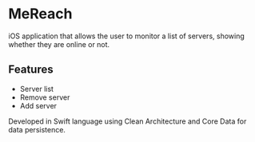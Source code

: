 # MeReach

iOS application that allows the user to monitor a list of servers, showing whether they are online or not.

## Features

- Server list
- Remove server
- Add server

Developed in Swift language using Clean Architecture and Core Data for data persistence.

